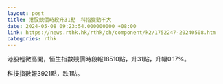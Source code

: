 ```yaml
---
layout: post
title: 港股競價時段升31點　科指變動不大
date: 2024-05-08 09:23:54.000000000 +08:00
link: https://news.rthk.hk/rthk/ch/component/k2/1752247-20240508.htm
categories: rthk
---
```


港股輕微高開，恒生指數競價時段報18510點，升31點，升幅0.17%。

科技指數報3921點，跌1點。
